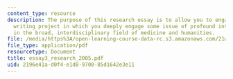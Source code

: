 ```yaml
---
content_type: resource
description: The purpose of this research essay is to allow you to engage in a long
  writing project in which you deeply engage some issue of profound interest to you
  in the broad, interdisciplinary field of medicine and humanities.
file: /media/https%3A/open-learning-course-data-rc.s3.amazonaws.com/21w-746-humanistic-perspectives-on-medicine-from-ancient-greece-to-modern-america-spring-2005/2196e41ad0f4e1d8970085d1642e3e11_essay3_research_2005.pdf
file_type: application/pdf
resourcetype: Document
title: essay3_research_2005.pdf
uid: 2196e41a-d0f4-e1d8-9700-85d1642e3e11
---
```


